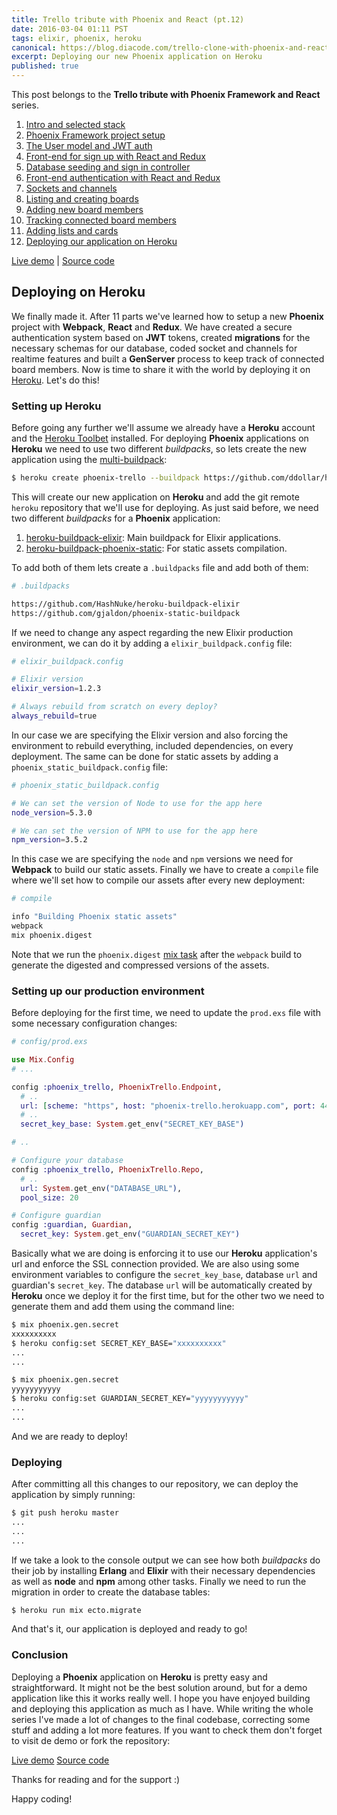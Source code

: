 ```yaml
---
title: Trello tribute with Phoenix and React (pt.12)
date: 2016-03-04 01:11 PST
tags: elixir, phoenix, heroku
canonical: https://blog.diacode.com/trello-clone-with-phoenix-and-react-pt-12
excerpt: Deploying our new Phoenix application on Heroku
published: true
---
```

<div class="index">
  <p>This post belongs to the <strong>Trello tribute with Phoenix Framework and React</strong> series.</p>
  <ol>
    <li><a href="/blog/2016/01/04/trello-tribute-with-phoenix-and-react-pt-1">Intro and selected stack</a></li>
    <li><a href="/blog/2016/01/11/trello-tribute-with-phoenix-and-react-pt-2">Phoenix Framework project setup</a></li>
    <li><a href="/blog/2016/01/12/trello-tribute-with-phoenix-and-react-pt-3">The User model and JWT auth</a></li>
    <li><a href="/blog/2016/01/14/trello-tribute-with-phoenix-and-react-pt-4/">Front-end for sign up with React and Redux</a></li>
    <li><a href="/blog/2016/01/18/trello-tribute-with-phoenix-and-react-pt-5/">Database seeding and sign in controller</a></li>
    <li><a href="/blog/2016/01/20/trello-tribute-with-phoenix-and-react-pt-6/">Front-end authentication with React and Redux</a></li>
    <li><a href="/blog/2016/01/25/trello-tribute-with-phoenix-and-react-pt-7/">Sockets and channels</a></li>
    <li><a href="/blog/2016/01/28/trello-tribute-with-phoenix-and-react-pt-8/">Listing and creating boards</a></li>
    <li><a href="/blog/2016/02/04/trello-tribute-with-phoenix-and-react-pt-9/">Adding new board members</a></li>
    <li><a href="/blog/2016/02/15/trello-tribute-with-phoenix-and-react-pt-10/">Tracking connected board members</a></li>
    <li><a href="/blog/2016/02/24/trello-tribute-with-phoenix-and-react-pt-11/">Adding lists and cards</a></li>
    <li><a href="/blog/2016/03/04/trello-tribute-with-phoenix-and-react-pt-12/">Deploying our application on Heroku</a></li>
  </ol>

  <a href="https://phoenix-trello.herokuapp.com/"><i class="fa fa-cloud"></i> Live demo</a> |
  <a href="https://github.com/bigardone/phoenix-trello"><i class="fa fa-github"></i> Source code</a>
</div>

## Deploying on Heroku
We finally made it. After 11 parts we've learned how to setup a new **Phoenix** project
with **Webpack**, **React** and **Redux**. We have created a secure authentication
system based on **JWT** tokens, created **migrations** for the necessary schemas for our database,
coded socket and channels for realtime features and built a **GenServer** process
to keep track of connected board members. Now is time to share it with the world
by deploying it on [Heroku][0769fa21]. Let's do this!


### Setting up Heroku
Before going any further we'll assume we already have a **Heroku** account and the [Heroku Toolbet][e8d014bc]
installed. For deploying **Phoenix** applications on **Heroku** we need to use
two different *buildpacks*, so lets create the new application using the [multi-buildpack][e10c1a07]:

```bash
$ heroku create phoenix-trello --buildpack https://github.com/ddollar/heroku-buildpack-multi
```

This will create our new application on **Heroku** and add the git remote `heroku`
repository that we'll use for deploying. As just said before, we need two different
*buildpacks* for a **Phoenix** application:

1. [heroku-buildpack-elixir][025adb47]: Main buildpack for Elixir applications.
2. [heroku-buildpack-phoenix-static][a4eaf2c3]: For static assets compilation.

To add both of them lets create a `.buildpacks` file and add both of them:

```bash
# .buildpacks

https://github.com/HashNuke/heroku-buildpack-elixir
https://github.com/gjaldon/phoenix-static-buildpack
```

If we need to change any aspect regarding the new Elixir production environment, we
can do it by adding a `elixir_buildpack.config` file:

```bash
# elixir_buildpack.config

# Elixir version
elixir_version=1.2.3

# Always rebuild from scratch on every deploy?
always_rebuild=true
```

In our case we are specifying the Elixir version and also forcing the environment to
rebuild everything, included dependencies, on every deployment. The same can be done
for static assets by adding a `phoenix_static_buildpack.config` file:

```bash
# phoenix_static_buildpack.config

# We can set the version of Node to use for the app here
node_version=5.3.0

# We can set the version of NPM to use for the app here
npm_version=3.5.2
```

In this case we are specifying the `node` and `npm` versions we need for **Webpack**
to build our static assets. Finally we have to create a `compile` file where
we'll set how to compile our assets after every new deployment:

```bash
# compile

info "Building Phoenix static assets"
webpack
mix phoenix.digest
```

Note that we run the `phoenix.digest` [mix task][474a1dd3] after the `webpack` build
to generate the digested and compressed versions of the assets.

### Setting up our production environment
Before deploying for the first time, we need to update the `prod.exs` file with
some necessary configuration changes:

```elixir
# config/prod.exs

use Mix.Config
# ...

config :phoenix_trello, PhoenixTrello.Endpoint,
  # ..
  url: [scheme: "https", host: "phoenix-trello.herokuapp.com", port: 443],
  # ..
  secret_key_base: System.get_env("SECRET_KEY_BASE")

# ..

# Configure your database
config :phoenix_trello, PhoenixTrello.Repo,
  # ..
  url: System.get_env("DATABASE_URL"),
  pool_size: 20

# Configure guardian
config :guardian, Guardian,
  secret_key: System.get_env("GUARDIAN_SECRET_KEY")
```

Basically what we are doing is enforcing it to use our **Heroku** application's url and
enforce the SSL connection provided. We are also using some environment variables
to configure the `secret_key_base`, database `url` and guardian's `secret_key`.
The database `url` will be automatically created by **Heroku** once we deploy it
for the first time, but for the other two we need to generate them and add them using
the command line:

```bash
$ mix phoenix.gen.secret
xxxxxxxxxx
$ heroku config:set SECRET_KEY_BASE="xxxxxxxxxx"
...
...

$ mix phoenix.gen.secret
yyyyyyyyyyy
$ heroku config:set GUARDIAN_SECRET_KEY="yyyyyyyyyyy"
...
...
```

And we are ready to deploy!


### Deploying
After committing all this changes to our repository, we can deploy the application by
simply running:

```bash
$ git push heroku master
...
...
...
```

If we take a look to the console output we can see how both *buildpacks* do their
job by installing **Erlang** and **Elixir** with their necessary dependencies
as well as **node** and **npm** among other tasks. Finally we need to run the
migration in order to create the database tables:

```bash
$ heroku run mix ecto.migrate
```

And that's it, our application is deployed and ready to go!

### Conclusion

Deploying a **Phoenix** application on **Heroku** is pretty easy and straightforward.
It might not be the best solution around, but for a demo application like this
it works really well. I hope you have enjoyed building and deploying this application
as much as I have. While writing the whole series I've made a lot of changes to
the final codebase, correcting some stuff and adding a lot more features. If you want
to check them don't forget to visit de demo or fork the repository:

<div class="btn-wrapper">
  <a href="https://phoenix-trello.herokuapp.com/" target="_blank" class="btn"><i class="fa fa-cloud"></i> Live demo</a>
  <a href="https://github.com/bigardone/phoenix-trello" target="_blank" class="btn"><i class="fa fa-github"></i> Source code</a>
</div>

Thanks for reading and for the support :)

Happy coding!



  [0769fa21]: https://www.heroku.com/ "Heroku"
  [e8d014bc]: https://toolbelt.heroku.com/ "Heroku toolbelt"
  [e10c1a07]: https://github.com/ddollar/heroku-buildpack-multi "Heroku buildpack multi"
  [025adb47]: https://github.com/HashNuke/heroku-buildpack-elixir "Heroku Buildpack for Elixir"
  [a4eaf2c3]: https://github.com/gjaldon/heroku-buildpack-phoenix-static "Phoenix Static Buildpack"
  [474a1dd3]: https://hexdocs.pm/phoenix/Mix.Tasks.Phoenix.Digest.html "Mix.Tasks.Phoenix.Digest"
